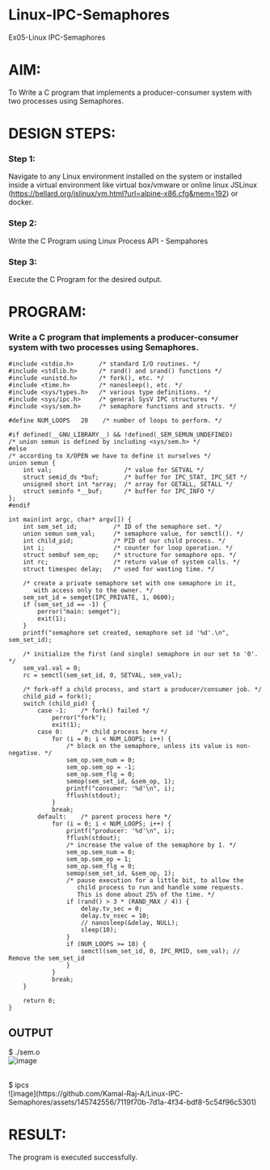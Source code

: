 # Linux-IPC-Semaphores
Ex05-Linux IPC-Semaphores

# AIM:
To Write a C program that implements a producer-consumer system with two processes using Semaphores.

# DESIGN STEPS:

### Step 1:

Navigate to any Linux environment installed on the system or installed inside a virtual environment like virtual box/vmware or online linux JSLinux (https://bellard.org/jslinux/vm.html?url=alpine-x86.cfg&mem=192) or docker.

### Step 2:

Write the C Program using Linux Process API - Sempahores

### Step 3:

Execute the C Program for the desired output. 

# PROGRAM:
### Write a C program that implements a producer-consumer system with two processes using Semaphores.
```
#include <stdio.h>       /* standard I/O routines. */
#include <stdlib.h>      /* rand() and srand() functions */
#include <unistd.h>      /* fork(), etc. */
#include <time.h>        /* nanosleep(), etc. */
#include <sys/types.h>   /* various type definitions. */
#include <sys/ipc.h>     /* general SysV IPC structures */
#include <sys/sem.h>     /* semaphore functions and structs. */

#define NUM_LOOPS   20    /* number of loops to perform. */

#if defined(__GNU_LIBRARY__) && !defined(_SEM_SEMUN_UNDEFINED)
/* union semun is defined by including <sys/sem.h> */
#else
/* according to X/OPEN we have to define it ourselves */
union semun {
    int val;                    /* value for SETVAL */
    struct semid_ds *buf;       /* buffer for IPC_STAT, IPC_SET */
    unsigned short int *array;  /* array for GETALL, SETALL */
    struct seminfo *__buf;      /* buffer for IPC_INFO */
};
#endif

int main(int argc, char* argv[]) {
    int sem_set_id;          /* ID of the semaphore set. */
    union semun sem_val;     /* semaphore value, for semctl(). */
    int child_pid;           /* PID of our child process. */
    int i;                   /* counter for loop operation. */
    struct sembuf sem_op;    /* structure for semaphore ops. */
    int rc;                  /* return value of system calls. */
    struct timespec delay;   /* used for wasting time. */

    /* create a private semaphore set with one semaphore in it,
       with access only to the owner. */
    sem_set_id = semget(IPC_PRIVATE, 1, 0600);
    if (sem_set_id == -1) {
        perror("main: semget");
        exit(1);
    }
    printf("semaphore set created, semaphore set id '%d'.\n", sem_set_id);

    /* initialize the first (and single) semaphore in our set to '0'. */
    sem_val.val = 0;
    rc = semctl(sem_set_id, 0, SETVAL, sem_val);

    /* fork-off a child process, and start a producer/consumer job. */
    child_pid = fork();
    switch (child_pid) {
        case -1:    /* fork() failed */
            perror("fork");
            exit(1);
        case 0:     /* child process here */
            for (i = 0; i < NUM_LOOPS; i++) {
                /* block on the semaphore, unless its value is non-negative. */
                sem_op.sem_num = 0;
                sem_op.sem_op = -1;
                sem_op.sem_flg = 0;
                semop(sem_set_id, &sem_op, 1);
                printf("consumer: '%d'\n", i);
                fflush(stdout);
            }
            break;
        default:    /* parent process here */
            for (i = 0; i < NUM_LOOPS; i++) {
                printf("producer: '%d'\n", i);
                fflush(stdout);
                /* increase the value of the semaphore by 1. */
                sem_op.sem_num = 0;
                sem_op.sem_op = 1;
                sem_op.sem_flg = 0;
                semop(sem_set_id, &sem_op, 1);
                /* pause execution for a little bit, to allow the
                   child process to run and handle some requests.
                   This is done about 25% of the time. */
                if (rand() > 3 * (RAND_MAX / 4)) {
                    delay.tv_sec = 0;
                    delay.tv_nsec = 10;
                    // nanosleep(&delay, NULL);
                    sleep(10);
                }
                if (NUM_LOOPS >= 10) {
                    semctl(sem_set_id, 0, IPC_RMID, sem_val); // Remove the sem_set_id
                }
            }
            break;
    }

    return 0;
}
```
## OUTPUT
$ ./sem.o 
<br>
![image](https://github.com/Kamal-Raj-A/Linux-IPC-Semaphores/assets/145742556/20deebeb-dc7d-4d5f-9969-0b07e92b9f85)

<br>
$ ipcs
<br>
![image](https://github.com/Kamal-Raj-A/Linux-IPC-Semaphores/assets/145742556/7119f70b-7d1a-4f34-bdf8-5c54f96c5301)

<br>


# RESULT:
The program is executed successfully.
